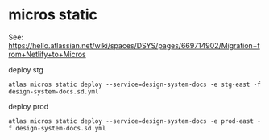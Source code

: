 # micros static

See: https://hello.atlassian.net/wiki/spaces/DSYS/pages/669714902/Migration+from+Netlify+to+Micros

deploy stg

```
atlas micros static deploy --service=design-system-docs -e stg-east -f design-system-docs.sd.yml
```

deploy prod

```
atlas micros static deploy --service=design-system-docs -e prod-east -f design-system-docs.sd.yml
```
